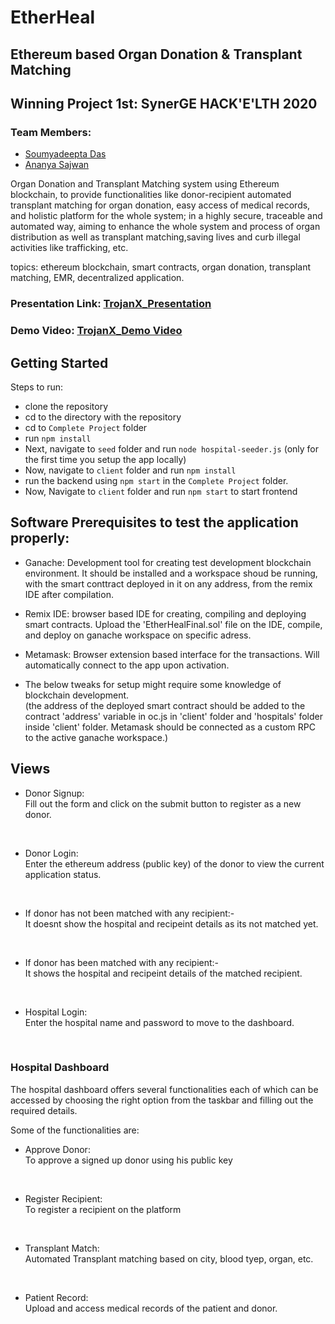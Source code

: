 # EtherHeal

## Ethereum based Organ Donation & Transplant Matching

## Winning Project 1st: SynerGE HACK'E'LTH 2020

### Team Members: 
- [Soumyadeepta Das](https://github.com/soumyadeeptadas)
- [Ananya Sajwan](https://github.com/ananya407)


Organ Donation and Transplant Matching system using Ethereum blockchain, to provide functionalities like donor-recipient automated transplant matching for organ donation, easy access of medical records, and holistic platform for the whole system; in a highly secure, traceable and automated way, aiming to enhance the whole system and process of organ distribution as well as transplant matching,saving lives and curb illegal activities like trafficking, etc.

topics: ethereum blockchain, smart contracts, organ donation, transplant matching, EMR, decentralized application.



### Presentation Link: [TrojanX_Presentation](https://github.com/soumyadeeptadas/EtherealHeal-TrojanX/blob/master/TrojanX-FINAL%20PPT-RakutenHack.pdf)

### Demo Video: [TrojanX_Demo Video](https://drive.google.com/file/d/11Ya2y1IxWz_ww4tZy-ZeNXj0fCy2lR5k/view)

## Getting Started

Steps to run:
- clone the repository
- cd to the directory with the repository
- cd to `Complete Project` folder
- run `npm install` 
- Next, navigate to `seed` folder and run
  `node hospital-seeder.js` (only for the first time you setup the app locally)
- Now, navigate to `client` folder and run `npm install`
- run the backend using `npm start` in the `Complete Project` folder.
- Now, Navigate to `client` folder and run `npm start` to start frontend

## Software Prerequisites to test the application properly:
- Ganache: Development tool for creating test development blockchain environment. It should be installed and a workspace shoud be running, with the smart conttract deployed in it on any address, from the remix IDE after compilation.

- Remix IDE: browser based IDE for creating, compiling and deploying smart contracts. Upload the 'EtherHealFinal.sol' file on the IDE, compile, and deploy on ganache workspace on specific adress.

- Metamask: Browser extension based interface for the transactions. Will automatically connect to the app upon activation.

- The below tweaks for setup might require some knowledge of blockchain development.<br>
(the address of the deployed smart contract should be added to the contract 'address' variable in oc.js in 'client' folder and 'hospitals' folder inside 'client' folder. Metamask should be connected as a custom RPC to the active ganache workspace.)

## Views

- Donor Signup: <br/>
Fill out the form and click on the submit button to register as a new donor.

<br/>

- Donor Login: <br/>
Enter the ethereum address (public key) of the donor to view the current application status.

<br/>

- If donor has not been matched with any recipient:-<br>
It doesnt show the hospital and recipeint details as its not matched yet.

<br/>

- If donor has been matched with any recipient:-<br>
It shows the hospital and recipeint details of the matched recipient.

<br/>

- Hospital Login: <br/>
Enter the hospital name and password to move to the dashboard.

<br/>


### Hospital Dashboard

The hospital dashboard offers several functionalities each of which can be accessed by choosing the right option from the taskbar and filling out the required details.

Some of the functionalities are:

- Approve Donor: <br/>
To approve a signed up donor using his public key

<br/>

- Register Recipient:<br/>
To register a recipient on the platform

<br/>

- Transplant Match: <br/>
Automated Transplant matching based on city, blood tyep, organ, etc.

<br/>

- Patient Record: <br/>
Upload and access medical records of the patient and donor.

<br/>
